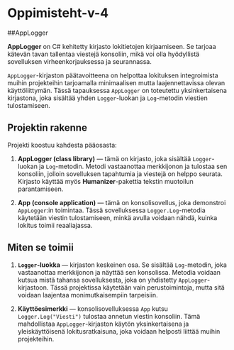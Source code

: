 # Oppimisteht-v-4

##AppLogger

**AppLogger** on C# kehitetty kirjasto lokitietojen kirjaamiseen. Se tarjoaa kätevän tavan tallentaa viestejä konsoliin, mikä voi olla hyödyllistä sovelluksen virheenkorjauksessa ja seurannassa.

`AppLogger`-kirjaston päätavoitteena on helpottaa lokituksen integroimista muihin projekteihin tarjoamalla minimaalisen mutta laajennettavissa olevan käyttöliittymän. Tässä tapauksessa `AppLogger` on toteutettu yksinkertaisena kirjastona, joka sisältää yhden `Logger`-luokan ja `Log`-metodin viestien tulostamiseen.

## Projektin rakenne

Projekti koostuu kahdesta pääosasta:

1. **AppLogger (class library)** — tämä on kirjasto, joka sisältää `Logger`-luokan ja `Log`-metodin. Metodi vastaanottaa merkkijonon ja tulostaa sen konsoliin, jolloin sovelluksen tapahtumia ja viestejä on helppo seurata. Kirjasto käyttää myös **Humanizer**-pakettia tekstin muotoilun parantamiseen.

2. **App (console application)** — tämä on konsolisovellus, joka demonstroi `AppLogger`:in toimintaa. Tässä sovelluksessa `Logger.Log`-metodia käytetään viestin tulostamiseen, minkä avulla voidaan nähdä, kuinka lokitus toimii reaaliajassa.

## Miten se toimii

1. **`Logger`-luokka** — kirjaston keskeinen osa. Se sisältää `Log`-metodin, joka vastaanottaa merkkijonon ja näyttää sen konsolissa. Metodia voidaan kutsua mistä tahansa sovelluksesta, joka on yhdistetty `AppLogger`-kirjastoon. Tässä projektissa käytetään vain perustoimintoja, mutta sitä voidaan laajentaa monimutkaisempiin tarpeisiin.

2. **Käyttöesimerkki** — konsolisovelluksessa `App` kutsu `Logger.Log("Viesti")` tulostaa annetun viestin konsoliin. Tämä mahdollistaa `AppLogger`-kirjaston käytön yksinkertaisena ja yleiskäyttöisenä lokitusratkaisuna, joka voidaan helposti liittää muihin projekteihin.

